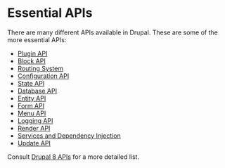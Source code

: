 # Essential APIs

There are many different APIs available in Drupal. These are some of the more essential APIs:

- [Plugin API](4.4-essential-apis-plugin.md)
- [Block API](4.4-essential-apis-block.md)
- [Routing System](4.4-essential-apis-routing.md)
- [Configuration API](4.4-essential-apis-configuration.md)
- [State API](4.4-essential-apis-state.md)
- [Database API](4.4-essential-apis-database.md)
- [Entity API](4.4-essential-apis-entity.md)
- [Form API](4.4-essential-apis-form.md)
- [Menu API](4.4-essential-apis-menu.md)
- [Logging API](4.4-essential-apis-logging.md)
- [Render API](4.4-essential-apis-render.md)
- [Services and Dependency Injection](4.4-essential-apis-services.md)
- [Update API](4.4-essential-apis-update.md)

Consult [Drupal 8 APIs](https://www.drupal.org/docs/8/api) for a more detailed list.
